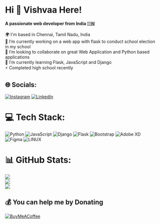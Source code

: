 # Hi 👋 Vishvaa Here!
**A passionate web developer from India 🇮🇳**<br><br>🌍 I'm based in Chennai, Tamil Nadu, India<br>🔭 I’m currently working on a web app with flask to conduct school election in my school<br>👯 I’m looking to collaborate on great Web Application and Python based applications<br>🌱 I’m currently learning Flask, JavaScript and Django<br>⚡ Completed high school recently


## 🌐 Socials:
[![Instagram](https://img.shields.io/badge/Instagram-%23E4405F.svg?logo=Instagram&logoColor=white)](https://instagram.com/vishvaa_vsk) [![LinkedIn](https://img.shields.io/badge/LinkedIn-%230077B5.svg?logo=linkedin&logoColor=white)](https://linkedin.com/in/vishvaa-K) 

# 💻 Tech Stack:
![Python](https://img.shields.io/badge/python-3670A0?style=for-the-badge&logo=python&logoColor=ffdd54) ![JavaScript](https://img.shields.io/badge/javascript-%23323330.svg?style=for-the-badge&logo=javascript&logoColor=%23F7DF1E) ![Django](https://img.shields.io/badge/django-%23092E20.svg?style=for-the-badge&logo=django&logoColor=white) ![Flask](https://img.shields.io/badge/flask-%23000.svg?style=for-the-badge&logo=flask&logoColor=white) ![Bootstrap](https://img.shields.io/badge/bootstrap-%23563D7C.svg?style=for-the-badge&logo=bootstrap&logoColor=white) ![Adobe XD](https://img.shields.io/badge/Adobe%20XD-470137?style=for-the-badge&logo=Adobe%20XD&logoColor=#FF61F6) 	![Figma](https://img.shields.io/badge/figma-%23F24E1E.svg?style=for-the-badge&logo=figma&logoColor=white) ![LINUX](https://img.shields.io/badge/Linux-FCC624?style=for-the-badge&logo=linux&logoColor=black)
# 📊 GitHub Stats:
![](https://github-readme-stats.vercel.app/api?username=vishvaa-vsk&theme=onedark&hide_border=true&include_all_commits=false&count_private=false)<br/>
![](https://github-readme-streak-stats.herokuapp.com/?user=vishvaa-vsk&theme=onedark&hide_border=true)<br/>
![](https://github-readme-stats.vercel.app/api/top-langs/?username=vishvaa-vsk&theme=onedark&hide_border=true&include_all_commits=false&count_private=false&layout=compact)


  ## 💰 You can help me by Donating
  [![BuyMeACoffee](https://img.shields.io/badge/Buy%20Me%20a%20Coffee-ffdd00?style=for-the-badge&logo=buy-me-a-coffee&logoColor=black)](https://buymeacoffee.com/vishvaavsk) 
